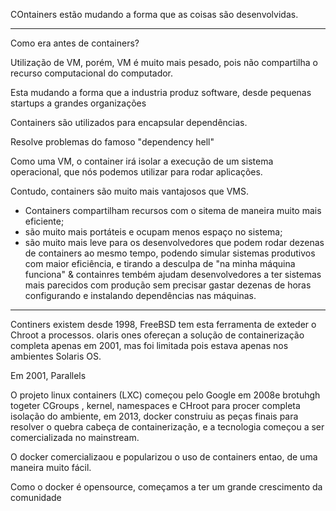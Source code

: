 COntainers estão mudando a forma que as coisas são desenvolvidas.

---

Como era antes de containers?

Utilização de VM, porém, VM é muito mais pesado, pois não compartilha o recurso computacional do computador.

Esta mudando a forma que a industria produz software, desde pequenas startups a grandes organizações

Containers são utilizados para encapsular dependências.

Resolve problemas do famoso "dependency hell"

Como uma VM, o container irá isolar a execução de um sistema operacional, que nós podemos utilizar para rodar aplicações.

Contudo, containers são muito mais vantajosos que VMS.

* Containers compartilham recursos com o sitema de maneira muito mais eficiente;
* são muito mais portáteis e ocupam menos espaço no sistema;
* são muito mais leve para os desenvolvedores que podem rodar dezenas de containers ao mesmo tempo, podendo simular sistemas produtivos com maior eficiência, e tirando a desculpa de "na minha máquina funciona"
& containres tembém ajudam desenvolvedores a ter sistemas mais parecidos com produção sem precisar gastar dezenas de horas configurando e instalando dependências nas máquinas.

---

Continers existem desde 1998, FreeBSD tem esta ferramenta de exteder o Chroot a processos. olaris ones ofereçan a solução de containerização completa apenas em 2001, mas foi limitada pois estava apenas nos ambientes Solaris OS.

Em 2001, Parallels

O projeto linux containers (LXC)  começou pelo Google em 2008e brotuhgh togeter CGroups , kernel, namespaces e CHroot para procer completa isolação do ambiente, em 2013, docker construiu as peças finais para resolver o quebra cabeça de containerização, e a tecnologia começou a ser comercializada no mainstream.

O docker comercializaou e popularizou o uso de containers entao, de uma maneira muito fácil.

Como o docker é opensource, começamos a ter um grande crescimento da comunidade

